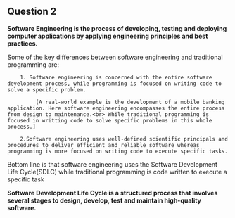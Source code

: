 ## Question 2
**Software Engineering is the process of developing, testing and deploying computer applications by applying engineering principles and best practices.**  

Some of the key differences between software engineering and traditional programming are:  

        1. Software engineering is concerned with the entire software development process, while programming is focused on writing code to solve a specific problem.  
        
             [A real-world example is the development of a mobile banking application. Here software engineering encompasses the entire process from design to maintenance.<br> While traditional programming is focused in writting code to solve specific problems in this whole process.]  
             
        2.Software engineering uses well-defined scientific principals and procedures to deliver efficient and reliable software whereas programming is more focused on writing code to execute specific tasks.
   Bottom line is that software engineering uses the Software Development Life Cycle(SDLC) while traditional programming is code written to execute a specific task  
   
**Software Development Life Cycle is a structured process that involves several stages to design, develop, test and maintain high-quality software.**
